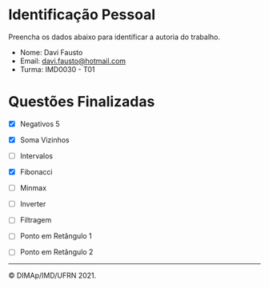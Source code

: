﻿# Identificação Pessoal

Preencha os dados abaixo para identificar a autoria do trabalho.

- Nome: Davi Fausto
- Email: davi.fausto@hotmail.com
- Turma: IMD0030 - T01

# Questões Finalizadas

- [X] Negativos 5
- [X] Soma Vizinhos
- [ ] Intervalos
- [X] Fibonacci
- [ ] Minmax
- [ ] Inverter
- [ ] Filtragem
- [ ] Ponto em Retângulo 1
- [ ] Ponto em Retângulo 2


--------
&copy; DIMAp/IMD/UFRN 2021.
